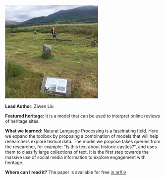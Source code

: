<img src="images/Picture1.jpg?raw=true" width="300"/>

**Lead Author:** Ziwen Liu

**Featured heritage:** It is a model that can be used to interpret online reviews of heritage sites.

**What we learned:** Natural Language Processing is a fascinating field. Here we expand the toolbox by proposing a combination of models that will help researchers explore textual data. The model we propose takes queries from the researcher, for example: "Is this text about historic castles?", and uses them to classify large collections of text. It is the first step towards the massive use of social media information to explore engagement with heritage.

**Where can I read it?** The paper is available for free [in arXiv](https://arxiv.org/abs/2210.15225)
